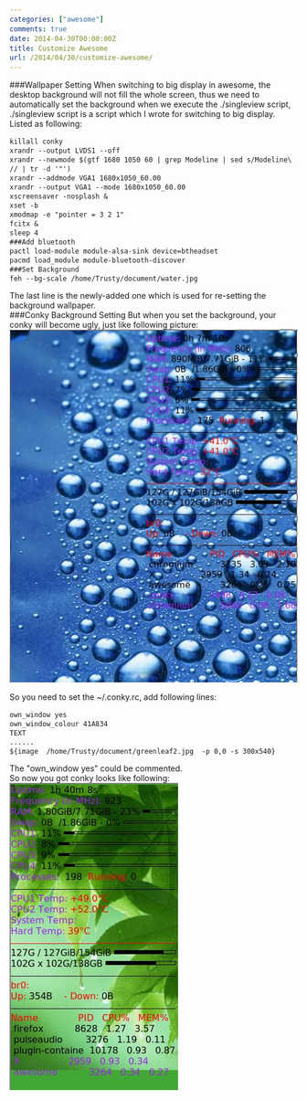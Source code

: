 ```yaml
---
categories: ["awesome"]
comments: true
date: 2014-04-30T00:00:00Z
title: Customize Awesome
url: /2014/04/30/customize-awesome/
---
```


###Wallpaper Setting
When switching to big display in awesome, the desktop background will not fill the whole screen, thus we need to automatically set the background when we execute the ./singleview script, ./singleview script is a script which I wrote for switching to big display. Listed as following:    

```
killall conky
xrandr --output LVDS1 --off
xrandr --newmode $(gtf 1680 1050 60 | grep Modeline | sed s/Modeline\ // | tr -d '"')
xrandr --addmode VGA1 1680x1050_60.00
xrandr --output VGA1 --mode 1680x1050_60.00 
xscreensaver -nosplash &
xset -b
xmodmap -e "pointer = 3 2 1"
fcitx &
sleep 4
###Add bluetooth
pactl load-module module-alsa-sink device=btheadset 
pacmd load_module module-bluetooth-discover
###Set Background
feh --bg-scale /home/Trusty/document/water.jpg

```
The last line is the newly-added one which is used for re-setting the background wallpaper.    
###Conky Background Setting
But when you set the background, your conky will become ugly, just like following picture:    
![/images/nobg.jpg](/images/nobg.jpg)    

So you need to set the ~/.conky.rc, add following lines:    

```
own_window yes
own_window_colour 41A834
TEXT
......
${image  /home/Trusty/document/greenleaf2.jpg  -p 0,0 -s 300x540}

```
The "own_window yes" could be commented.    
So now you got conky looks like following:    
![/images/goodbg.jpg](/images/goodbg.jpg)
